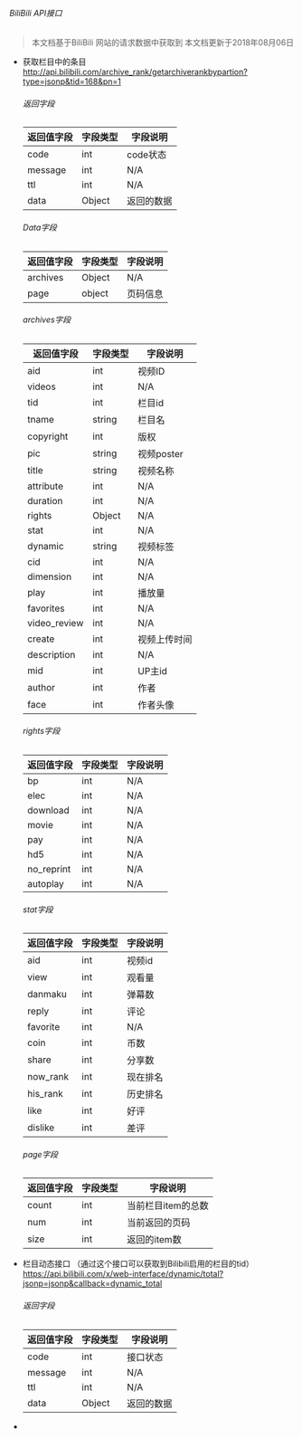 ###### BiliBili API接口
> 本文档基于BiliBili 网站的请求数据中获取到
> 本文档更新于2018年08月06日

- 获取栏目中的条目
   http://api.bilibili.com/archive_rank/getarchiverankbypartion?type=jsonp&tid=168&pn=1
   ###### 返回字段
   |返回值字段|字段类型|字段说明|
   |---|---|---|
   |code|int|code状态|
   |message|int|N/A|
   |ttl|int|N/A|
   |data|Object|返回的数据|

   ###### Data字段
   |返回值字段|字段类型|字段说明|
   |---|---|---|
   |archives|Object|N/A|
   |page|object|页码信息|

   ###### archives字段
   |返回值字段|字段类型|字段说明|
   |---|---|---|
   |aid|int|视频ID|
   |videos|int|N/A|
   |tid|int|栏目id|
   |tname|string|栏目名|
   |copyright|int|版权|
   |pic|string|视频poster|
   |title|string|视频名称|
   |attribute|int|N/A|
   |duration|int|N/A|
   |rights|Object|N/A|
   |stat|int|N/A|
   |dynamic|string|视频标签|
   |cid|int|N/A|
   |dimension|int|N/A|
   |play|int|播放量|
   |favorites|int|N/A|
   |video_review|int|N/A|
   |create|int|视频上传时间|
   |description|int|N/A|
   |mid|int|UP主id|
   |author|int|作者|
   |face|int|作者头像|

   ###### rights字段
   |返回值字段|字段类型|字段说明|
   |---|---|---|
   |bp|int|N/A|
   |elec|int|N/A|
   |download|int|N/A|
   |movie|int|N/A|
   |pay|int|N/A|
   |hd5|int|N/A|
   |no_reprint|int|N/A|
   |autoplay|int|N/A|

   ###### stat字段
   |返回值字段|字段类型|字段说明|
   |---|---|---|
   |aid|int|视频id|
   |view|int|观看量|
   |danmaku|int|弹幕数|
   |reply|int|评论|
   |favorite|int|N/A|
   |coin|int|币数|
   |share|int|分享数|
   |now_rank|int|现在排名|
   |his_rank|int|历史排名|
   |like|int|好评|
   |dislike|int|差评|

   ###### page字段
   |返回值字段|字段类型|字段说明|
   |---|---|---|
   |count|int|当前栏目item的总数|
   |num|int|当前返回的页码|
   |size|int|返回的item数|

- 栏目动态接口 （通过这个接口可以获取到Bilibili启用的栏目的tid）
  https://api.bilibili.com/x/web-interface/dynamic/total?jsonp=jsonp&callback=dynamic_total
  
  ###### 返回字段
  |返回值字段|字段类型|字段说明|
  |---|---|---|
  |code|int|接口状态|
  |message|int|N/A|
  |ttl|int|N/A|
  |data|Object|返回的数据|
  
- 
